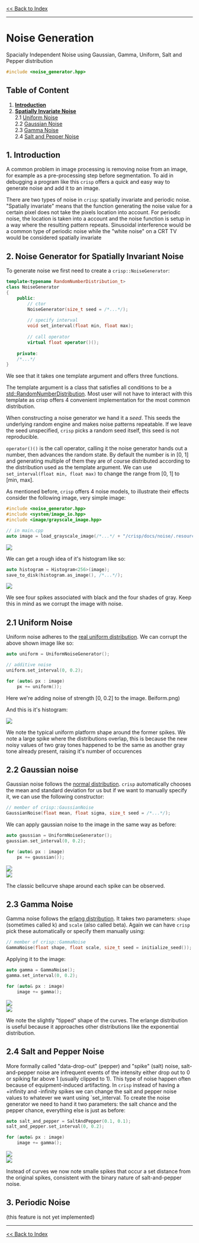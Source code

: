 [<< Back to Index](../index.md)

---
# Noise Generation

Spacially Independent Noise using Gaussian, Gamma, Uniform, Salt and Pepper distribution

```cpp
#include <noise_generator.hpp>
```

## Table of Content

1. [**Introduction**](#1-introduction)
2. [**Spatially Invariate Noise**](#2-noise-generator-for-spatially-invariant-noise)<br>
    2.1 [Uniform Noise](#21-uniform-noise)<br>
    2.2 [Gaussian Noise](#22-gaussian-noise)<br>
    2.3 [Gamma Noise](#23-gamma-noise)<br>
    2.4 [Salt and Pepper Noise](#24-salt-and-pepper-noise)<br>


## 1. Introduction

A common problem in image processing is removing noise from an image, for example as a pre-processing step before segmentation. To aid in debugging a program like this ``crisp`` offers a quick and easy way to generate noise and add it to an image.

There are two types of noise in `crisp`: spatially invariate and periodic noise. "Spatially invariate" means that the function generating the noise value for a certain pixel does not take the pixels location into account. For periodic noise, the location is taken into a account and the noise function is setup in a way where the resulting pattern repeats. Sinusoidal interference would be a common type of periodic noise while the "white noise" on a CRT TV would be considered spatially invariate

## 2. Noise Generator for Spatially Invariant Noise

To generate noise we first need to create a `crisp::NoiseGenerator`:

```cpp
template<typename RandomNumberDistribution_t>
class NoiseGenerator
{
    public:
        // ctor
        NoiseGenerator(size_t seed = /*...*/);
        
        // specify interval
        void set_interval(float min, float max);
        
        // call operator
        virtual float operator()();
    
    private:
    /*...*/
}
```

We see that it takes one template argument and offers three functions. 

The template argument is a class that satisfies all conditions to be a [std::RandomNumberDistribution](https://en.cppreference.com/w/cpp/named_req/RandomNumberDistribution). Most user will not have to interact with this template as crisp offers 4 convenient implementation for the most common distribution.

When constructing a noise generator we hand it a *seed*. This seeds the underlying random engine and makes noise patterns repeatable. If we leave the seed unspecified, `crisp` picks a random seed itself, this seed is not reproducible.

`operator()()` is the call operator, calling it the noise generator hands out a number, then advances the random state. By default the number is in [0, 1] and generating multiple of them they are of course distributed according to the distribution used as the template argument. We can use `set_interval(float min, float max)` to change the range from [0, 1] to [min, max].

As mentioned before, `crisp` offers 4 noise models, to illustrate their effects consider the following image, very simple image:<br>

```cpp
#include <noise_generator.hpp>
#include <system/image_io.hpp>
#include <image/grayscale_image.hpp>

// in main.cpp
auto image = load_grayscale_image(/*...*/ + "/crisp/docs/noise/.resources/noise_base.png");
```

![](./.resources/noise_base.png)<br>

We can get a rough idea of it's histogram like so:

```cpp
auto histogram = Histogram<256>(image);
save_to_disk(histogram.as_image(), /*...*/);
```
![](./.resources/clean_hist.png)

We see four spikes associated with black and the four shades of gray. Keep this in mind as we corrupt the image with noise.

## 2.1 Uniform Noise

Uniform noise adheres to the [real uniform distribution](https://en.wikipedia.org/wiki/Continuous_uniform_distribution). We can corrupt the above shown image like so:

```cpp
auto uniform = UniformNoiseGenerator();

// additive noise
uniform.set_interval(0, 0.2);

for (auto& px : image)
    px += uniform());
```

Here we're adding noise of strength [0, 0.2] to the image. Beiform.png)<br>

And this is it's histogram:<br>

![](./.resources/uniform_hist.png)<br>

We note the typical uniform platform shape around the former spikes. We note a large spike where the distributions overlap, this is because the new noisy values of two gray tones happened to be the same as another gray tone already present, raising it's number of occurences

## 2.2 Gaussian noise

Gaussian noise follows the [normal distribution](https://en.wikipedia.org/wiki/Normal_distribution). `crisp` automatically chooses the mean and standard deviation for us but if we want to manually specify it, we can use the following constructor:

```cpp
// member of crisp::GaussianNoise
GaussianNoise(float mean, float sigma, size_t seed = /*...*/);
``` 
We can apply gaussian noise to the image in the same way as before:

```cpp
auto gaussian = UniformNoiseGenerator();
gaussian.set_interval(0, 0.2);

for (auto& px : image)
    px += gaussian());
```

![](./.resources/gaussian.png)<br>
![](./.resources/gaussian_hist.png)<br>

The classic bellcurve shape around each spike can be observed.

## 2.3 Gamma Noise

Gamma noise follows the [erlang distribution](https://en.wikipedia.org/wiki/Normal_distribution). It takes two parameters: `shape` (sometimes called k) and `scale` (also called beta). Again we can have `crisp` pick these automatically or specify them manually using:

```cpp
// member of crisp::GammaNoise
GammaNoise(float shape, float scale, size_t seed = initialize_seed());
```

Applying it to the image:

```cpp
auto gamma = GammaNoise();
gamma.set_interval(0, 0.2);

for (auto& px : image)
    image += gamma();
```

![](./.resources/gamma.png)<br>
![](./.resources/gamma_hist.png)<br>

We note the slightly "tipped" shape of the curves. The erlange distribution is useful because it approaches other distributions like the exponential distribution. 

## 2.4 Salt and Pepper Noise

More formally called "data-drop-out" (pepper) and "spike" (salt) noise, salt-and-pepper noise are infrequent events of the intensity either drop out to 0 or spiking far above 1 (usually clipped to 1). This type of noise happen often because of equipment-induced artifacting. In `crisp` instead of having a +infinity and -infinity spikes we can change the salt and pepper noise values to whatever we want using `set_interval. To create the noise generator we need to hand it two parameters: the salt chance and the pepper chance, everything else is just as before:

```cpp
auto salt_and_pepper = SaltAndPepper(0.1, 0.1);
salt_and_pepper.set_interval(0, 0.2);

for (auto& px : image)
    image += gamma();
```

![](./.resources/salt_and_pepper.png)<br>
![](./.resources/salt_and_pepper_hist.png)<br>

Instead of curves we now note smalle spikes that occur a set distance from the original spikes, consistent with the binary nature of salt-and-pepper noise. 

## 3. Periodic Noise

(this feature is not yet implemented)

---
[<< Back to Index](../index.md)


